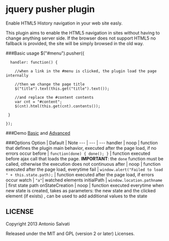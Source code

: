 jquery pusher plugin
=================

Enable HTML5 History navigation in your web site easly.

This plugin aims to enable the HTML5 navigation in sites without having to change anything server side. If the browser does not support HTML5 no fallback is provided, the site will be simply browsed in the old way.

###Basic usage
    $("#menu").pusher({

      handler: function() {

        //when a link in the #menu is clicked, the plugin load the page internally
        
        //then we change the page title
        $("title").text(this.get("title").text());

        //and replace the #content contents
        var cnt = "#content";
        $(cnt).html(this.get(cnt).contents());

     }

    });


###Demo
[Basic][1] and [Advanced][2]

###Options
Option | Dafault | Note
--- | --- | ---
handler | noop | function that defines the plugin main behavior, executed after the page load, if no errors occur
before | `function(done) { done(); }` | function executed before ajax call that loads the page. **IMPORTANT**: the `done` function must be called, otherwise the execution does not continuous
after | noop | function executed after the page load, everytime
fail | `window.alert("Failed to load " + this.state.path);` | function executed after the page load, if errors occur
watch | `"a"`| watched elements
initialPath | `window.location.pathname` | first state path
onStateCreation | noop | function executed everytime when new state is created, takes as parameters: the new state and the clicked element (if exists) , can be used to add additional values to the state


LICENSE
---------

Copyright 2013 Antonio Salvati

Released under the MIT and GPL (version 2 or later) Licenses.


[1]: http://www.antoniosalvati.it/public/jquery-pusher/demo/basic/
[2]: http://www,antoniosalvati.it/public/jquery-pusher/demo/advanced/



